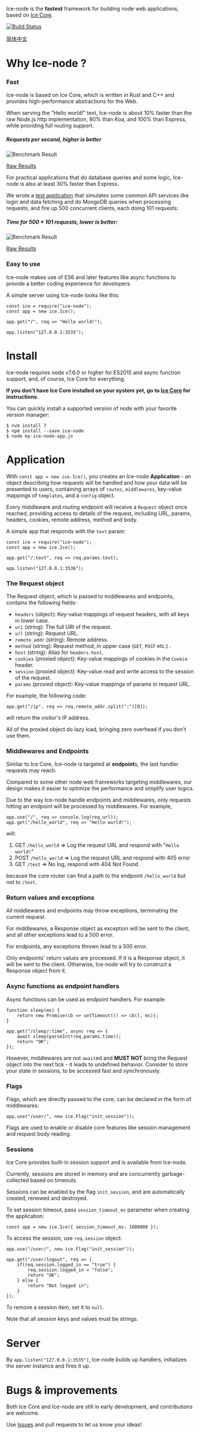 Ice-node is the **fastest** framework for building node web applications, based on [Ice Core](https://github.com/losfair/IceCore).

[![Build Status](https://travis-ci.org/losfair/ice-node.svg?branch=master)](https://travis-ci.org/losfair/ice-node)

[简体中文](https://github.com/losfair/ice-node/blob/master/README-zh_CN.md)

# Why Ice-node ?

### Fast

Ice-node is based on Ice Core, which is written in Rust and C++ and provides high-performance abstractions for the Web.

When serving the "Hello world!" text, Ice-node is about 10% faster than the raw Node.js http implementation, 80% than Koa, and 100% than Express, while providing full routing support.

##### Requests per second, higher is better

![Benchmark Result](http://i.imgur.com/TkV8IxE.png)

[Raw Results](https://gist.github.com/losfair/066b04978d6a5b27418d85a6305ecd5c)

For practical applications that do database queries and some logic, Ice-node is also at least 30% faster than Express.

We wrote a [test application](https://github.com/losfair/ice-node-perf-tests) that simulates some common API services like login and data fetching and do MongoDB queries when processing requests,
and fire up 500 concurrent clients, each doing 101 requests:

##### Time for 500 * 101 requests, lower is better:

![Benchmark Result](http://i.imgur.com/OIEUPOr.png)

[Raw Results](https://gist.github.com/losfair/4d219e98b2e207ad4985b75304321292)

### Easy to use

Ice-node makes use of ES6 and later features like async functions to provide a better coding experience for developers.

A simple server using Ice-node looks like this:

    const ice = require("ice-node");
    const app = new ice.Ice();

    app.get("/", req => "Hello world!");

    app.listen("127.0.0.1:3535");

# Install

Ice-node requires node v7.6.0 or higher for ES2015 and async function support, and, of course, Ice Core for everything.

**If you don't have Ice Core installed on your system yet, go to [Ice Core](https://github.com/losfair/IceCore) for instructions.**

You can quickly install a supported version of node with your favorite version manager:

    $ nvm install 7
    $ npm install --save ice-node
    $ node my-ice-node-app.js

# Application

With `const app = new ice.Ice()`, you creates an Ice-node **Application** - an object describing how requests will be handled and how your data will be presented to users,
containing arrays of `routes`, `middlewares`, key-value mappings of `templates`, and a `config` object.

Every middleware and routing endpoint will receive a `Request` object once reached, providing access to details of the request, including URL, params, headers, cookies, remote address, method and body.

A simple app that responds with the `text` param:

    const ice = require("ice-node");
    const app = new ice.Ice();

    app.get("/:text", req => req.params.text);

    app.listen("127.0.0.1:3536");

### The Request object

The Request object, which is passed to middlewares and endpoints, contains the following fields:

- `headers` (object): Key-value mappings of request headers, with all keys in lower case.
- `uri` (string): The full URI of the request.
- `url` (string): Request URL.
- `remote_addr` (string): Remote address.
- `method` (string): Request method, in upper case (`GET`, `POST` etc.) .
- `host` (string): Alias for `headers.host`.
- `cookies` (proxied object): Key-value mappings of cookies in the `Cookie` header.
- `session` (proxied object): Key-value read and write access to the session of the request.
- `params` (proxied object): Key-value mappings of params in request URL.

For example, the following code:

    app.get("/ip", req => req.remote_addr.split(":")[0]);

will return the visitor's IP address.

All of the proxied object do lazy load, bringing zero overhead if you don't use them.

### Middlewares and Endpoints

Similar to Ice Core, Ice-node is targeted at **endpoint**s, the last handler requests may reach.

Compared to some other node web frameworks targeting middlewares, our design makes it easier to optimize the performance and simplify user logics.

Due to the way Ice-node handle endpoints and middlewares, only requests hitting an endpoint will be processed by middlewares. For example,

    app.use("/", req => console.log(req.url));
    app.get("/hello_world", req => "Hello world!");

will:

1. GET `/hello_world` => Log the request URL and respond with "`Hello world!`"
2. POST `/hello_world` => Log the request URL and respond with 405 error
3. GET `/test` => No log, respond with 404 Not Found

because the core router can find a path to the endpoint `/hello_world` but not to `/test`.

### Return values and exceptions

All middlewares and endpoints may throw exceptions, terminating the current request.

For middlewares, a Response object as exception will be sent to the client, and all other exceptions lead to a 500 error.

For endpoints, any exceptions thrown lead to a 500 error.

Only endpoints' return values are processed. If it is a Response object, it will be sent to the client. Otherwise, Ice-node will try to construct a Response object from it.

### Async functions as endpoint handlers

Async functions can be used as endpoint handlers. For example:

    function sleep(ms) {
        return new Promise(cb => setTimeout(() => cb(), ms));
    }

    app.get("/sleep/:time", async req => {
        await sleep(parseInt(req.params.time));
        return "OK";
    });

However, middlewares are not `await`ed and **MUST NOT** bring the Request object into the next tick - it leads to undefined behavior.
Consider to store your state in sessions, to be accessed fast and synchronously.

### Flags

Flags, which are directly passed to the core, can be declared in the form of middlewares:

    app.use("/user/", new ice.Flag("init_session"));

Flags are used to enable or disable core features like session management and request body reading.

### Sessions

Ice Core provides built-in session support and is available from Ice-node.

Currently, sessions are stored in memory and are concurrently garbage-collected based on timeouts.

Sessions can be enabled by the flag `init_session`, and are automatically created, renewed and destroyed.

To set session timeout, pass `session_timeout_ms` parameter when creating the application:

    const app = new ice.Ice({ session_timeout_ms: 1800000 });

To access the session, use `req.session` object:

    app.use("/user/", new ice.Flag("init_session"));

    app.get("/user/logout", req => {
        if(req.session.logged_in == "true") {
            req.session.logged_in = "false";
            return "OK";
        } else {
            return "Not logged in";
        }
    });

To remove a session item, set it to `null`.

Note that all session keys and values must be strings.

# Server

By `app.listen("127.0.0.1:3535")`, Ice-node builds up handlers, initializes the server instance and fires it up.

# Bugs & improvements

Both Ice Core and Ice-node are still in early development, and contributions are welcome.

Use [Issues](https://github.com/losfair/ice-node/issues) and pull requests to let us know your ideas!
